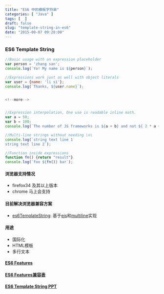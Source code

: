 ```yaml
---
title: "ES6 中的模板字符串"
categories: [ "Java" ]
tags: [  ]
draft: false
slug: "template-string-in-es6"
date: "2015-08-07 09:28:00"
---
```


### ES6 Template String

```javascript
//Basic usage with an expression placeholder
var person = 'zhang san';
console.log(`Yo! My name is ${person}`);

//Expressions work just as well with object literals
var user = {name: 'li si'};
console.log(`Thanks, ${user.name}`);


<!--more-->


//Expression interpolation, One use is readable inline math.
var a = 50;
var b = 100;
console.log(`The number of JS frameworks is ${a + b} and not ${ 2 * a +b }`);

//Multi-line strings without needing \n\
console.log(`string text line 1
string text line 2`);

//Function inside expressions
function fn() {return "result"}
console.log(`foo ${fn()} bar`);
```
#### 浏览器支持情况

- firefox34 及其以上版本
- chrome 马上会支持

#### 目前解决浏览器兼容方案

- [es6TemplateString][2]: 基于[ejs][0]和[multiline][1]实现

#### 用途

- 国际化
- HTML模板
- 多行文本

#### [ES6 Features][3]

#### [ES6 Features兼容表][4]

#### [ES6 Template String PPT][5]

[0]:https://github.com/tj/ejs
[1]:https://github.com/sindresorhus/multiline
[2]:https://github.com/hjzheng/es6TemplateString
[3]:https://github.com/lukehoban/es6features
[4]:https://kangax.github.io/compat-table/es6/
[5]:http://get-set.cn/CUF_PPTs/ES6_Template_String.html#/